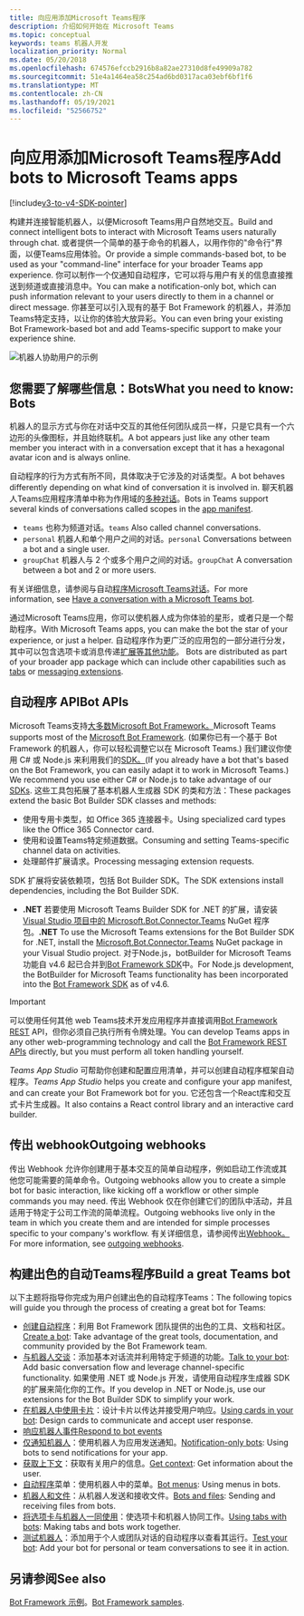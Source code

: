 ```yaml
---
title: 向应用添加Microsoft Teams程序
description: 介绍如何开始在 Microsoft Teams
ms.topic: conceptual
keywords: teams 机器人开发
localization_priority: Normal
ms.date: 05/20/2018
ms.openlocfilehash: 674576efccb2916b8a82ae27310d8fe49909a782
ms.sourcegitcommit: 51e4a1464ea58c254ad6bd0317aca03ebf6bf1f6
ms.translationtype: MT
ms.contentlocale: zh-CN
ms.lasthandoff: 05/19/2021
ms.locfileid: "52566752"
---
```

# <a name="add-bots-to-microsoft-teams-apps"></a><span data-ttu-id="5f451-104">向应用添加Microsoft Teams程序</span><span class="sxs-lookup"><span data-stu-id="5f451-104">Add bots to Microsoft Teams apps</span></span>

[!include[v3-to-v4-SDK-pointer](~/includes/v3-to-v4-pointer-bots.md)]

<span data-ttu-id="5f451-105">构建并连接智能机器人，以便Microsoft Teams用户自然地交互。</span><span class="sxs-lookup"><span data-stu-id="5f451-105">Build and connect intelligent bots to interact with Microsoft Teams users naturally through chat.</span></span> <span data-ttu-id="5f451-106">或者提供一个简单的基于命令的机器人，以用作你的"命令行"界面，以便Teams应用体验。</span><span class="sxs-lookup"><span data-stu-id="5f451-106">Or provide a simple commands-based bot, to be used as your "command-line" interface for your broader Teams app experience.</span></span> <span data-ttu-id="5f451-107">你可以制作一个仅通知自动程序，它可以将与用户有关的信息直接推送到频道或直接消息中。</span><span class="sxs-lookup"><span data-stu-id="5f451-107">You can make a notification-only bot, which can push information relevant to your users directly to them in a channel or direct message.</span></span> <span data-ttu-id="5f451-108">你甚至可以引入现有的基于 Bot Framework 的机器人，并添加Teams特定支持，以让你的体验大放异彩。</span><span class="sxs-lookup"><span data-stu-id="5f451-108">You can even bring your existing Bot Framework-based bot and add Teams-specific support to make your experience shine.</span></span>

![机器人协助用户的示例](~/assets/images/bot_example.png)

## <a name="what-you-need-to-know-bots"></a><span data-ttu-id="5f451-110">您需要了解哪些信息：Bots</span><span class="sxs-lookup"><span data-stu-id="5f451-110">What you need to know: Bots</span></span>

<span data-ttu-id="5f451-111">机器人的显示方式与你在对话中交互的其他任何团队成员一样，只是它具有一个六边形的头像图标，并且始终联机。</span><span class="sxs-lookup"><span data-stu-id="5f451-111">A bot appears just like any other team member you interact with in a conversation except that it has a hexagonal avatar icon and is always online.</span></span>

<span data-ttu-id="5f451-112">自动程序的行为方式有所不同，具体取决于它涉及的对话类型。</span><span class="sxs-lookup"><span data-stu-id="5f451-112">A bot behaves differently depending on what kind of conversation it is involved in.</span></span> <span data-ttu-id="5f451-113">聊天机器人Teams应用程序清单中称为作用域的[多种对话](~/resources/schema/manifest-schema.md)。</span><span class="sxs-lookup"><span data-stu-id="5f451-113">Bots in Teams support several kinds of conversations called scopes in the [app manifest](~/resources/schema/manifest-schema.md).</span></span>

* <span data-ttu-id="5f451-114">`teams` 也称为频道对话。</span><span class="sxs-lookup"><span data-stu-id="5f451-114">`teams` Also called channel conversations.</span></span>
* <span data-ttu-id="5f451-115">`personal` 机器人和单个用户之间的对话。</span><span class="sxs-lookup"><span data-stu-id="5f451-115">`personal` Conversations between a bot and a single user.</span></span>
* <span data-ttu-id="5f451-116">`groupChat` 机器人与 2 个或多个用户之间的对话。</span><span class="sxs-lookup"><span data-stu-id="5f451-116">`groupChat` A conversation between a bot and 2 or more users.</span></span>

<span data-ttu-id="5f451-117">有关详细信息，请参阅与自动[程序Microsoft Teams对话](~/resources/bot-v3/bot-conversations/bots-conversations.md)。</span><span class="sxs-lookup"><span data-stu-id="5f451-117">For more information, see [Have a conversation with a Microsoft Teams bot](~/resources/bot-v3/bot-conversations/bots-conversations.md).</span></span>

<span data-ttu-id="5f451-118">通过Microsoft Teams应用，你可以使机器人成为你体验的星形，或者只是一个帮助程序。</span><span class="sxs-lookup"><span data-stu-id="5f451-118">With Microsoft Teams apps, you can make the bot the star of your experience, or just a helper.</span></span> <span data-ttu-id="5f451-119">自动程序作为更广泛的应用包的一部分进行分发，其中可以包含选项卡或消息传递[扩展等其他功能](~/messaging-extensions/what-are-messaging-extensions.md)。 [](~/tabs/what-are-tabs.md)</span><span class="sxs-lookup"><span data-stu-id="5f451-119">Bots are distributed as part of your broader app package which can include other capabilities such as [tabs](~/tabs/what-are-tabs.md) or [messaging extensions](~/messaging-extensions/what-are-messaging-extensions.md).</span></span>

## <a name="bot-apis"></a><span data-ttu-id="5f451-120">自动程序 API</span><span class="sxs-lookup"><span data-stu-id="5f451-120">Bot APIs</span></span>

<span data-ttu-id="5f451-121">Microsoft Teams支持[大多数Microsoft Bot Framework。](https://dev.botframework.com/)</span><span class="sxs-lookup"><span data-stu-id="5f451-121">Microsoft Teams supports most of the [Microsoft Bot Framework](https://dev.botframework.com/).</span></span> <span data-ttu-id="5f451-122"> (如果你已有一个基于 Bot Framework 的机器人，你可以轻松调整它以在 Microsoft Teams.) 我们建议你使用 C# 或 Node.js 来利用我们的[SDK。](/microsoftteams/platform/#pivot=sdk-tools)</span><span class="sxs-lookup"><span data-stu-id="5f451-122">(If you already have a bot that's based on the Bot Framework, you can easily adapt it to work in Microsoft Teams.) We recommend you use either C# or Node.js to take advantage of our [SDKs](/microsoftteams/platform/#pivot=sdk-tools).</span></span> <span data-ttu-id="5f451-123">这些工具包拓展了基本机器人生成器 SDK 的类和方法：</span><span class="sxs-lookup"><span data-stu-id="5f451-123">These packages extend the basic Bot Builder SDK classes and methods:</span></span>

* <span data-ttu-id="5f451-124">使用专用卡类型，如 Office 365 连接器卡。</span><span class="sxs-lookup"><span data-stu-id="5f451-124">Using specialized card types like the Office 365 Connector card.</span></span>
* <span data-ttu-id="5f451-125">使用和设置Teams特定频道数据。</span><span class="sxs-lookup"><span data-stu-id="5f451-125">Consuming and setting Teams-specific channel data on activities.</span></span>
* <span data-ttu-id="5f451-126">处理邮件扩展请求。</span><span class="sxs-lookup"><span data-stu-id="5f451-126">Processing messaging extension requests.</span></span>

<span data-ttu-id="5f451-127">SDK 扩展将安装依赖项，包括 Bot Builder SDK。</span><span class="sxs-lookup"><span data-stu-id="5f451-127">The SDK extensions install dependencies, including the Bot Builder SDK.</span></span>

* <span data-ttu-id="5f451-128">**.NET** 若要使用 Microsoft Teams Builder SDK for .NET 的扩展，请安装 [Visual Studio 项目中的 Microsoft.Bot.Connector.Teams](https://www.nuget.org/packages/Microsoft.Bot.Connector.Teams) NuGet 程序包。</span><span class="sxs-lookup"><span data-stu-id="5f451-128">**.NET** To use the Microsoft Teams extensions for the Bot Builder SDK for .NET, install the [Microsoft.Bot.Connector.Teams](https://www.nuget.org/packages/Microsoft.Bot.Connector.Teams) NuGet package in your Visual Studio project.</span></span> <span data-ttu-id="5f451-129">对于Node.js，botBuilder for Microsoft Teams 功能自 v4.6 起已合并到[Bot Framework SDK](https://github.com/microsoft/botframework-sdk)中。</span><span class="sxs-lookup"><span data-stu-id="5f451-129">For Node.js development, the BotBuilder for Microsoft Teams functionality has been incorporated into the [Bot Framework SDK](https://github.com/microsoft/botframework-sdk) as of v4.6.</span></span>

> [!IMPORTANT]
> <span data-ttu-id="5f451-130">可以使用任何其他 web Teams技术开发应用程序并直接调用[Bot Framework REST](/bot-framework/rest-api/bot-framework-rest-overview) API，但你必须自己执行所有令牌处理。</span><span class="sxs-lookup"><span data-stu-id="5f451-130">You can develop Teams apps in any other web-programming technology and call the [Bot Framework REST APIs](/bot-framework/rest-api/bot-framework-rest-overview) directly, but you must perform all token handling yourself.</span></span>

<span data-ttu-id="5f451-131">*Teams App Studio* 可帮助你创建和配置应用清单，并可以创建自动程序框架自动程序。</span><span class="sxs-lookup"><span data-stu-id="5f451-131">*Teams App Studio* helps you create and configure your app manifest, and can create your Bot Framework bot for you.</span></span> <span data-ttu-id="5f451-132">它还包含一个React库和交互式卡片生成器。</span><span class="sxs-lookup"><span data-stu-id="5f451-132">It also contains a React control library and an interactive card builder.</span></span>

## <a name="outgoing-webhooks"></a><span data-ttu-id="5f451-133">传出 webhook</span><span class="sxs-lookup"><span data-stu-id="5f451-133">Outgoing webhooks</span></span>

<span data-ttu-id="5f451-134">传出 Webhook 允许你创建用于基本交互的简单自动程序，例如启动工作流或其他您可能需要的简单命令。</span><span class="sxs-lookup"><span data-stu-id="5f451-134">Outgoing webhooks allow you to create a simple bot for basic interaction, like kicking off a workflow or other simple commands you may need.</span></span> <span data-ttu-id="5f451-135">传出 Webhook 仅在你创建它们的团队中活动，并且适用于特定于公司工作流的简单流程。</span><span class="sxs-lookup"><span data-stu-id="5f451-135">Outgoing webhooks live only in the team in which you create them and are intended for simple processes specific to your company's workflow.</span></span> <span data-ttu-id="5f451-136">有关详细信息，请参阅传出[Webhook。](~/webhooks-and-connectors/how-to/add-outgoing-webhook.md)</span><span class="sxs-lookup"><span data-stu-id="5f451-136">For more information, see [outgoing webhooks](~/webhooks-and-connectors/how-to/add-outgoing-webhook.md).</span></span>

## <a name="build-a-great-teams-bot"></a><span data-ttu-id="5f451-137">构建出色的自动Teams程序</span><span class="sxs-lookup"><span data-stu-id="5f451-137">Build a great Teams bot</span></span>

<span data-ttu-id="5f451-138">以下主题将指导你完成为用户创建出色的自动程序Teams：</span><span class="sxs-lookup"><span data-stu-id="5f451-138">The following topics will guide you through the process of creating a great bot for Teams:</span></span>

* <span data-ttu-id="5f451-139">[创建自动程序](~/resources/bot-v3/bots-create.md)：利用 Bot Framework 团队提供的出色的工具、文档和社区。</span><span class="sxs-lookup"><span data-stu-id="5f451-139">[Create a bot](~/resources/bot-v3/bots-create.md): Take advantage of the great tools, documentation, and community provided by the Bot Framework team.</span></span>
* <span data-ttu-id="5f451-140">[与机器人交谈](~/resources/bot-v3/bot-conversations/bots-conversations.md)：添加基本对话流并利用特定于频道的功能。</span><span class="sxs-lookup"><span data-stu-id="5f451-140">[Talk to your bot](~/resources/bot-v3/bot-conversations/bots-conversations.md): Add basic conversation flow and leverage channel-specific functionality.</span></span> <span data-ttu-id="5f451-141">如果使用 .NET 或 Node.js 开发，请使用自动程序生成器 SDK 的扩展来简化你的工作。</span><span class="sxs-lookup"><span data-stu-id="5f451-141">If you develop in .NET or Node.js, use our extensions for the Bot Builder SDK to simplify your work.</span></span>
* <span data-ttu-id="5f451-142">[在机器人中使用卡片](~/resources/bot-v3/bots-cards.md)：设计卡片以传达并接受用户响应。</span><span class="sxs-lookup"><span data-stu-id="5f451-142">[Using cards in your bot](~/resources/bot-v3/bots-cards.md): Design cards to communicate and accept user response.</span></span>
* [<span data-ttu-id="5f451-143">响应机器人事件</span><span class="sxs-lookup"><span data-stu-id="5f451-143">Respond to bot events</span></span>](~/resources/bot-v3/bots-notifications.md)
* <span data-ttu-id="5f451-144">[仅通知机器人](~/resources/bot-v3/bots-notification-only.md)：使用机器人为应用发送通知。</span><span class="sxs-lookup"><span data-stu-id="5f451-144">[Notification-only bots](~/resources/bot-v3/bots-notification-only.md): Using bots to send notifications for your app.</span></span>
* <span data-ttu-id="5f451-145">[获取上下文](~/resources/bot-v3/bots-context.md)：获取有关用户的信息。</span><span class="sxs-lookup"><span data-stu-id="5f451-145">[Get context](~/resources/bot-v3/bots-context.md): Get information about the user.</span></span>
* <span data-ttu-id="5f451-146">[自动程序](~/resources/bot-v3/bots-menus.md)菜单：使用机器人中的菜单。</span><span class="sxs-lookup"><span data-stu-id="5f451-146">[Bot menus](~/resources/bot-v3/bots-menus.md): Using menus in bots.</span></span>
* <span data-ttu-id="5f451-147">[机器人和文件](~/resources/bot-v3/bots-files.md)：从机器人发送和接收文件。</span><span class="sxs-lookup"><span data-stu-id="5f451-147">[Bots and files](~/resources/bot-v3/bots-files.md): Sending and receiving files from bots.</span></span>
* <span data-ttu-id="5f451-148">[将选项卡与机器人一同使用](~/resources/bot-v3/bots-with-tabs.md)：使选项卡和机器人协同工作。</span><span class="sxs-lookup"><span data-stu-id="5f451-148">[Using tabs with bots](~/resources/bot-v3/bots-with-tabs.md): Making tabs and bots work together.</span></span>
* <span data-ttu-id="5f451-149">[测试机器人](~/resources/bot-v3/bots-test.md)：添加用于个人或团队对话的自动程序以查看其运行。</span><span class="sxs-lookup"><span data-stu-id="5f451-149">[Test your bot](~/resources/bot-v3/bots-test.md): Add your bot for personal or team conversations to see it in action.</span></span>

## <a name="see-also"></a><span data-ttu-id="5f451-150">另请参阅</span><span class="sxs-lookup"><span data-stu-id="5f451-150">See also</span></span>

<span data-ttu-id="5f451-151">[Bot Framework 示例](https://github.com/Microsoft/BotBuilder-Samples/blob/master/README.md)。</span><span class="sxs-lookup"><span data-stu-id="5f451-151">[Bot Framework samples](https://github.com/Microsoft/BotBuilder-Samples/blob/master/README.md).</span></span>